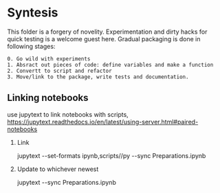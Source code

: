 # Syntesis

This folder is a forgery of novelity. 
Experimentation and dirty hacks for quick testing is a welcome guest here.
Gradual packaging is done in following stages:
    
    0. Go wild with experiments
    1. Absract out pieces of code: define variables and make a function
    2. Convertt to script and refactor
    3. Move/link to the package, write tests and documentation.

## Linking notebooks

use jupytext to link notebooks with scripts,
https://jupytext.readthedocs.io/en/latest/using-server.html#paired-notebooks

1. Link

    jupytext --set-formats ipynb,scripts//py --sync Preparations.ipynb

1. Update to whichever newest

    jupytext --sync Preparations.ipynb


